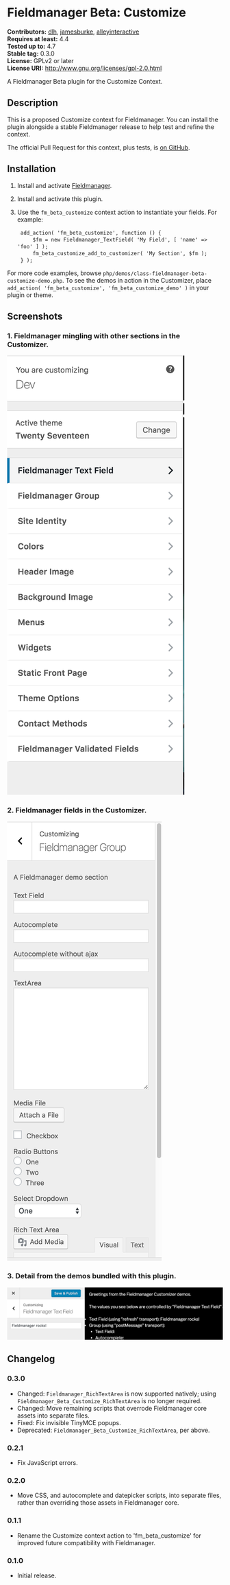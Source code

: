 # Fieldmanager Beta: Customize #
**Contributors:** [dlh](https://profiles.wordpress.org/dlh), [jamesburke](https://profiles.wordpress.org/jamesburke), [alleyinteractive](https://profiles.wordpress.org/alleyinteractive)  
**Requires at least:** 4.4  
**Tested up to:** 4.7  
**Stable tag:** 0.3.0  
**License:** GPLv2 or later  
**License URI:** http://www.gnu.org/licenses/gpl-2.0.html  

A Fieldmanager Beta plugin for the Customize Context.

## Description ##

This is a proposed Customize context for Fieldmanager. You can install the plugin alongside a stable Fieldmanager release to help test and refine the context.

The official Pull Request for this context, plus tests, is [on GitHub](https://github.com/alleyinteractive/wordpress-fieldmanager/pull/399).

## Installation ##

1. Install and activate [Fieldmanager](https://github.com/alleyinteractive/wordpress-fieldmanager).
2. Install and activate this plugin.
3. Use the `fm_beta_customize` context action to instantiate your fields. For example:

		add_action( 'fm_beta_customize', function () {
			$fm = new Fieldmanager_TextField( 'My Field', [ 'name' => 'foo' ] );
			fm_beta_customize_add_to_customizer( 'My Section', $fm );
		} );

For more code examples, browse `php/demos/class-fieldmanager-beta-customize-demo.php`. To see the demos in action in the Customizer, place `add_action( 'fm_beta_customize', 'fm_beta_customize_demo' )` in your plugin or theme.

## Screenshots ##

### 1. Fieldmanager mingling with other sections in the Customizer. ###
![Fieldmanager mingling with other sections in the Customizer.](./assets/screenshot-1.png)

### 2. Fieldmanager fields in the Customizer. ###
![Fieldmanager fields in the Customizer.](./assets/screenshot-2.png)

### 3. Detail from the demos bundled with this plugin. ###
![Detail from the demos bundled with this plugin.](./assets/screenshot-3.png)


## Changelog ##

### 0.3.0 ###
* Changed: `Fieldmanager_RichTextArea` is now supported natively; using `Fieldmanager_Beta_Customize_RichTextArea` is no longer required.
* Changed: Move remaining scripts that overrode Fieldmanager core assets into separate files.
* Fixed: Fix invisible TinyMCE popups.
* Deprecated: `Fieldmanager_Beta_Customize_RichTextArea`, per above.

### 0.2.1 ###
* Fix JavaScript errors.

### 0.2.0 ###
* Move CSS, and autocomplete and datepicker scripts, into separate files, rather than overriding those assets in Fieldmanager core.

### 0.1.1 ###
* Rename the Customize context action to 'fm_beta_customize' for improved future compatibility with Fieldmanager.

### 0.1.0 ###
* Initial release.
